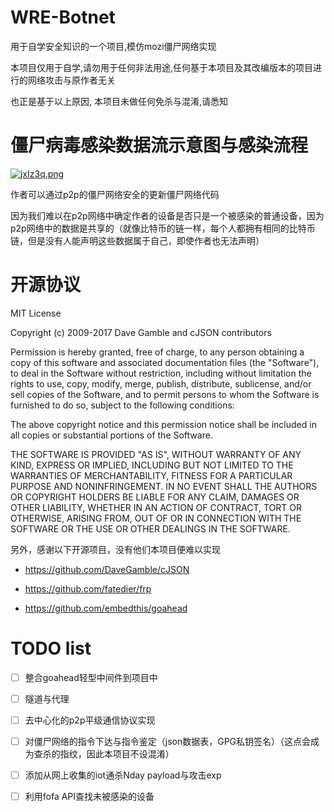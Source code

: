 # WRE-Botnet
用于自学安全知识的一个项目,模仿mozi僵尸网络实现

本项目仅用于自学,请勿用于任何非法用途,任何基于本项目及其改编版本的项目进行的网络攻击与原作者无关

也正是基于以上原因, 本项目未做任何免杀与混淆,请悉知

# 僵尸病毒感染数据流示意图与感染流程

[![jxIz3q.png](https://s1.ax1x.com/2022/07/26/jxIz3q.png)](https://imgtu.com/i/jxIz3q)

作者可以通过p2p的僵尸网络安全的更新僵尸网络代码

因为我们难以在p2p网络中确定作者的设备是否只是一个被感染的普通设备，因为p2p网络中的数据是共享的（就像比特币的链一样，每个人都拥有相同的比特币链，但是没有人能声明这些数据属于自己，即使作者也无法声明）

# 开源协议

MIT License

Copyright (c) 2009-2017 Dave Gamble and cJSON contributors

Permission is hereby granted, free of charge, to any person obtaining a copy of this software and associated documentation files (the "Software"), to deal in the Software without restriction, including without limitation the rights to use, copy, modify, merge, publish, distribute, sublicense, and/or sell copies of the Software, and to permit persons to whom the Software is furnished to do so, subject to the following conditions:

The above copyright notice and this permission notice shall be included in all copies or substantial portions of the Software.

THE SOFTWARE IS PROVIDED "AS IS", WITHOUT WARRANTY OF ANY KIND, EXPRESS OR IMPLIED, INCLUDING BUT NOT LIMITED TO THE WARRANTIES OF MERCHANTABILITY, FITNESS FOR A PARTICULAR PURPOSE AND NONINFRINGEMENT. IN NO EVENT SHALL THE AUTHORS OR COPYRIGHT HOLDERS BE LIABLE FOR ANY CLAIM, DAMAGES OR OTHER LIABILITY, WHETHER IN AN ACTION OF CONTRACT, TORT OR OTHERWISE, ARISING FROM, OUT OF OR IN CONNECTION WITH THE SOFTWARE OR THE USE OR OTHER DEALINGS IN THE SOFTWARE.

另外，感谢以下开源项目，没有他们本项目便难以实现

* https://github.com/DaveGamble/cJSON

* https://github.com/fatedier/frp

* https://github.com/embedthis/goahead

<!-- * https://gitee.com/KSroido/http-downloader -->

# TODO list

- [ ] 整合goahead轻型中间件到项目中

- [ ] 隧道与代理

- [ ] 去中心化的p2p平级通信协议实现

- [ ] 对僵尸网络的指令下达与指令鉴定（json数据表，GPG私钥签名）（这点会成为查杀的指纹，因此本项目不设混淆）

- [ ] 添加从网上收集的iot通杀Nday payload与攻击exp

- [ ] 利用fofa API查找未被感染的设备
